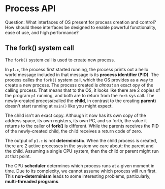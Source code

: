 # Process API

Question: What interfaces of OS present for process creation and control? How should
these interfaces be designed to enable powerful functionality, ease of use, and 
high performance?

## The fork() system call
The `fork()` system call is used to create new process. 

In `p1.c`, the process first started running, the process prints out a hello world message included in that message is its 
**process identifier (PID)**. The process calles the `fork()` system call, which the OS provides as a way to create a new process. The process created is *almost* an exact opy of the calling process. That means that to the OS, it looks like there are 2 copies of the program `p1` running, and both are to return from the `fork` sys call. The newly-created process(called the **child**, in contrast to the creating **parent**) doesn't start running at `main()` like you might expect. 

The child isn't an exact copy. Although it now has its own copy of the address space, its own registers, its own PC, and so forth, the value it returns to the caller of **fork()** is different. While the parents receives the PID of the newly-created child, the child receives a return code of zero.

The output of `p1.c` is not **deterministic**. When the child process
is created, there are 2 active processes in the system we care about: the parent
and the child. Assuming a single CPU system, then the child or parent might run
at that point.

The CPU **scheduler** determines which process runs at a given moment in time.
Due to its complexity, we cannot assume which process will run first. This
**non-determinism** leads to some interesting problems, particularly,
**multi-threaded programs**.
